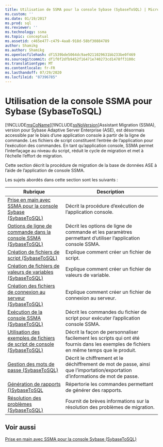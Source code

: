 ```yaml
---
title: Utilisation de SSMA pour la console Sybase (SybaseToSQL) | Microsoft Docs
ms.custom: ''
ms.date: 01/19/2017
ms.prod: sql
ms.reviewer: ''
ms.technology: ssma
ms.topic: conceptual
ms.assetid: c465e477-c479-4aa8-918d-58bf30884789
author: Shamikg
ms.author: Shamikg
ms.openlocfilehash: df1539bde5064dc9ae9211029631bb233be0f469
ms.sourcegitcommit: df1f0f2dfb9452f16471e740273cd1478ff3100c
ms.translationtype: MT
ms.contentlocale: fr-FR
ms.lasthandoff: 07/29/2020
ms.locfileid: "87396785"
---
```

# <a name="working-with-ssma-for-sybase-console-sybasetosql"></a>Utilisation de la console SSMA pour Sybase (SybaseToSQL)
[!INCLUDE[msCoName](../../includes/msconame_md.md)][!INCLUDE[ssNoVersion](../../includes/ssnoversion-md.md)]Assistant Migration (SSMA), version pour Sybase Adaptive Server Enterprise (ASE), est désormais accessible par le biais d’une application console à partir de la ligne de commande. Les fichiers de script constituent l’entrée de l’application pour l’exécution des commandes. En tant qu’application console, SSMA permet l’interfaçage au niveau du script, réduit le cycle de migration et met à l’échelle l’effort de migration.  
  
Cette section décrit la procédure de migration de la base de données ASE à l’aide de l’application de console SSMA.  
  
Les sujets abordés dans cette section sont les suivants :  
  
|Rubrique|Description|  
|-|-|  
|[Prise en main avec SSMA pour la console Sybase &#40;SybaseToSQL&#41;](../../ssma/sybase/getting-started-with-ssma-for-sybase-console-sybasetosql.md)|Décrit la procédure d’exécution de l’application console.|  
|[Options de ligne de commande dans la console SSMA &#40;SybaseToSQL&#41;](../../ssma/sybase/command-line-options-in-ssma-console-sybasetosql.md)|Décrit les options de ligne de commande et les paramètres permettant d’utiliser l’application console SSMA.|  
|[Création de fichiers de script &#40;SybaseToSQL&#41;](../../ssma/sybase/creating-script-files-sybasetosql.md)|Explique comment créer un fichier de script.|  
|[Création de fichiers de valeurs de variables &#40;SybaseToSQL&#41;](../../ssma/sybase/creating-variable-value-files-sybasetosql.md)|Explique comment créer un fichier de valeurs de variable.|  
|[Création des fichiers de connexion au serveur &#40;SybaseToSQL&#41;](../../ssma/sybase/creating-the-server-connection-files-sybasetosql.md)|Explique comment créer un fichier de connexion au serveur.|  
|[Exécution de la console SSMA &#40;SybaseToSQL&#41;](../../ssma/sybase/executing-the-ssma-console-sybasetosql.md)|Décrit les commandes du fichier de script pour exécuter l’application console SSMA.|  
|[Utilisation des exemples de fichiers de script de console &#40;SybaseToSQL&#41;](../../ssma/sybase/working-with-the-sample-console-script-files-sybasetosql.md)|Décrit la façon de personnaliser facilement les scripts qui ont été fournis dans les exemples de fichiers en même temps que le produit.|  
|[Gestion des mots de passe &#40;SybaseToSQL&#41;](../../ssma/sybase/managing-passwords-sybasetosql.md)|Décrit le chiffrement et le déchiffrement de mot de passe, ainsi que l’importation/exportation d’informations de mot de passe.|  
|[Génération de rapports &#40;&#41;SybaseToSQL](../../ssma/sybase/generating-reports-sybasetosql.md)|Répertorie les commandes permettant de générer des rapports.|  
|[Résolution des problèmes &#40;SybaseToSQL&#41;](../../ssma/sybase/troubleshooting-sybasetosql.md)|Fournit de brèves informations sur la résolution des problèmes de migration.|  
  
## <a name="see-also"></a>Voir aussi  
[Prise en main avec SSMA pour la console Sybase (SybaseToSQL)](https://msdn.microsoft.com/43219dbe-bcfa-427d-9242-f07b1455f15f)  
  

